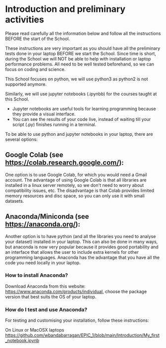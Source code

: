 # Introduction and preliminary activities

Please read carefully all the information below and follow all the instructions BEFORE the start of the School.

These instructions are very important as you should have all the preliminary tests done in your laptop BEFORE we start the School. Since time is short, during the School we will NOT be able to help with installation or laptop performance problems. All need to be well tested beforehand, so we can focus on coding and science.

This School focuses on python, we will use python3 as python2 is not supported anymore.

Similarly, we will use jupyter notebooks (.ipynbb) for the courses taught at this School.

- Jupyter notebooks are useful tools for learning programming because they provide a visual interface.
- You can see the results of your code live, instead of waiting till your script (.py) finishes running in a terminal.

To be able to use python and jupyter notebooks in your laptop, there are several options:

## Google Colab (see https://colab.research.google.com/):
One option is to use Google Colab, for which you would need a Gmail account. The advantage of using Google Colab is that all libraries are installed in a linux server remotely, so we don't need to worry about compatibility issues, etc. The disadvantage is that Colab provides limited memory resources and disc space, so you can only use it with small datasets.

## Anaconda/Miniconda (see https://anaconda.org/):
Another option is to have python (and all the libraries you need to analyse your dataset) installed in your laptop. This can also be done in many ways, but anaconda is now very popular because it provides good portability and an interface that allows the user to include extra kernels for other programming languages. Anaconda has the advantage that you have all the code you need locally in your laptop.

### How to install Anaconda?
Download Anaconda from this website: https://www.anaconda.com/products/individual, choose the package version that best suits the OS of your laptop.

### How do I test and use Anaconda?
For testing and customising your installation, follow these instructions:

On Linux or MacOSX laptops
https://github.com/wbandabarragan/EPIC_1/blob/main/Introduction/My_first_notebook.ipynb
